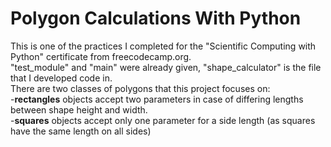# Polygon Calculations With Python
This is one of the practices I completed for the "Scientific Computing with Python" certificate from freecodecamp.org. <br>
"test_module" and "main" were already given, "shape_calculator" is the file that I developed code in. <br>
There are two classes of polygons that this project focuses on: <br>
-**rectangles** objects accept two parameters in case of differing lengths between shape height and width. <br>
-**squares** objects accept only one parameter for a side length (as squares have the same length on all sides) <br>

